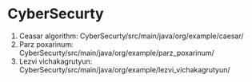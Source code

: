 # CyberSecurty

1. Ceasar algorithm: CyberSecurty/src/main/java/org/example/caesar/
2. Parz poxarinum: CyberSecurty/src/main/java/org/example/parz_poxarinum/
3. Lezvi vichakagrutyun: CyberSecurty/src/main/java/org/example/lezvi_vichakagrutyun/